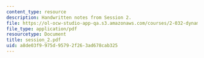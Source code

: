 ```yaml
---
content_type: resource
description: Handwritten notes from Session 2.
file: https://ol-ocw-studio-app-qa.s3.amazonaws.com/courses/2-032-dynamics-fall-2004/a8de03f9975d95792f263ad678cab325_session_2.pdf
file_type: application/pdf
resourcetype: Document
title: session_2.pdf
uid: a8de03f9-975d-9579-2f26-3ad678cab325
---
```

